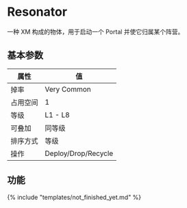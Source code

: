 # Resonator

一种 XM 构成的物体，用于启动一个 Portal 并使它归属某个阵营。

## 基本参数

| 属性 | 值 |
|-|-|
| 掉率 | Very Common |
| 占用空间 | 1 |
| 等级 | L1 - L8 |
| 可叠加 | 同等级 |
| 排序方式 | 等级 |
| 操作 | Deploy/Drop/Recycle |

## 功能
{% include "templates/not_finished_yet.md" %}
